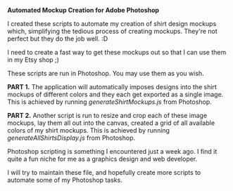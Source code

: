 **Automated Mockup Creation for Adobe Photoshop**

I created these scripts to automate my creation of shirt design mockups which, simplifying the tedious process of creating mockups. They're not perfect but they do the job well. :D

I need to create a fast way to get these mockups out so that I can use them in my Etsy shop ;)

These scripts are run in Photoshop. You may use them as you wish. 

**PART 1.** The application will automatically imposes designs into the shirt mockups of different colors and they each get exported as a single image.
This is achieved by running _generateShirtMockups.js_ from Photoshop.



**PART 2.** Another script is run to resize and crop each of these image mockups, lay them all out into the canvas, created a grid of all available colors of my shirt mockups. This is achieved by running _generateAllShirtsDisplay.js_ from Photoshop.

Photoshop scripting is something I encountered just a week ago. I find it quite a fun niche for me as a graphics design and web developer.

I will try to maintain these file, and hopefully create more scripts to automate some of my Photoshop tasks. 
